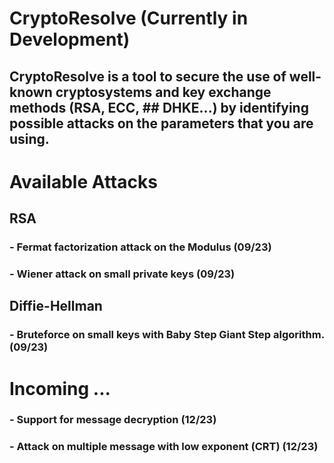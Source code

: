 # CryptoResolve (Currently in Development)

## CryptoResolve is a tool to secure the use of well-known cryptosystems and key exchange methods (RSA, ECC, ## DHKE...) by identifying possible attacks on the parameters that you are using.


# Available Attacks
  ## RSA
  ### - Fermat factorization attack on the Modulus (09/23)
  ### - Wiener attack on small private keys (09/23)

  ## Diffie-Hellman
  ### - Bruteforce on small keys with Baby Step Giant Step algorithm. (09/23)

# Incoming ...
  ### - Support for message decryption (12/23)
  ### - Attack on multiple message with low exponent (CRT) (12/23)
